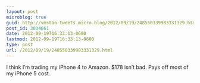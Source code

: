 ```yaml
---
layout: post
microblog: true
guid: http://vmstan-tweets.micro.blog/2012/09/19/248550339983331329.html
post_id: 3034661
date: 2012-09-19T16:33:13-0600
lastmod: 2012-09-19T16:33:13-0600
type: post
url: /2012/09/19/248550339983331329.html
---
```

I think I’m trading my iPhone 4 to Amazon. $178 isn’t bad. Pays off most of my iPhone 5 cost.
